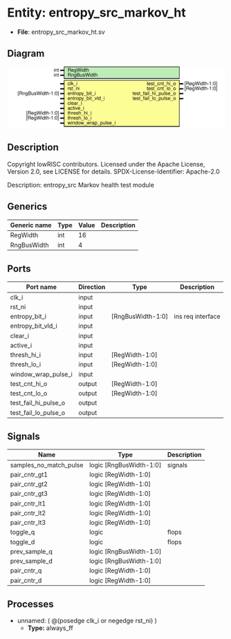 # Entity: entropy_src_markov_ht

- **File**: entropy_src_markov_ht.sv
## Diagram

![Diagram](entropy_src_markov_ht.svg "Diagram")
## Description

 Copyright lowRISC contributors.
 Licensed under the Apache License, Version 2.0, see LICENSE for details.
 SPDX-License-Identifier: Apache-2.0

 Description: entropy_src Markov health test module


## Generics

| Generic name | Type | Value | Description |
| ------------ | ---- | ----- | ----------- |
| RegWidth     | int  | 16    |             |
| RngBusWidth  | int  | 4     |             |
## Ports

| Port name            | Direction | Type              | Description        |
| -------------------- | --------- | ----------------- | ------------------ |
| clk_i                | input     |                   |                    |
| rst_ni               | input     |                   |                    |
| entropy_bit_i        | input     | [RngBusWidth-1:0] |  ins req interface |
| entropy_bit_vld_i    | input     |                   |                    |
| clear_i              | input     |                   |                    |
| active_i             | input     |                   |                    |
| thresh_hi_i          | input     | [RegWidth-1:0]    |                    |
| thresh_lo_i          | input     | [RegWidth-1:0]    |                    |
| window_wrap_pulse_i  | input     |                   |                    |
| test_cnt_hi_o        | output    | [RegWidth-1:0]    |                    |
| test_cnt_lo_o        | output    | [RegWidth-1:0]    |                    |
| test_fail_hi_pulse_o | output    |                   |                    |
| test_fail_lo_pulse_o | output    |                   |                    |
## Signals

| Name                   | Type                    | Description |
| ---------------------- | ----------------------- | ----------- |
| samples_no_match_pulse | logic [RngBusWidth-1:0] |  signals    |
| pair_cntr_gt1          | logic [RegWidth-1:0]    |             |
| pair_cntr_gt2          | logic [RegWidth-1:0]    |             |
| pair_cntr_gt3          | logic [RegWidth-1:0]    |             |
| pair_cntr_lt1          | logic [RegWidth-1:0]    |             |
| pair_cntr_lt2          | logic [RegWidth-1:0]    |             |
| pair_cntr_lt3          | logic [RegWidth-1:0]    |             |
| toggle_q               | logic                   |  flops      |
| toggle_d               | logic                   |  flops      |
| prev_sample_q          | logic [RngBusWidth-1:0] |             |
| prev_sample_d          | logic [RngBusWidth-1:0] |             |
| pair_cntr_q            | logic [RegWidth-1:0]    |             |
| pair_cntr_d            | logic [RegWidth-1:0]    |             |
## Processes
- unnamed: ( @(posedge clk_i or negedge rst_ni) )
  - **Type:** always_ff
